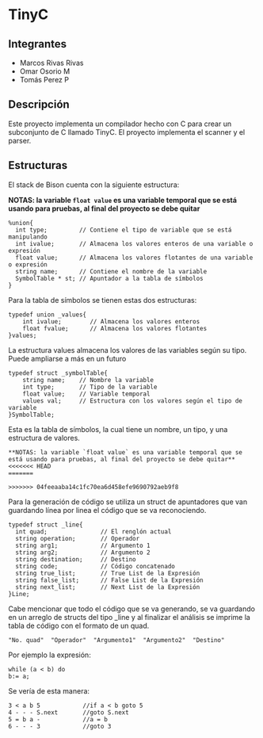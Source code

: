 # TinyC


## Integrantes

* Marcos Rivas Rivas
* Omar Osorio M
* Tomás Perez P

## Descripción

Este proyecto implementa un compilador hecho con C para crear un subconjunto de C llamado TinyC.
El proyecto implementa el scanner y el parser.

## Estructuras

El stack de Bison cuenta con la siguiente estructura:

**NOTAS: la variable `float value` es una variable temporal que se está usando para pruebas, al final del proyecto se debe quitar**
```
%union{
  int type;         // Contiene el tipo de variable que se está manipulando
  int ivalue;       // Almacena los valores enteros de una variable o expresión
  float value;      // Almacena los valores flotantes de una variable o expresión
  string name;      // Contiene el nombre de la variable
  SymbolTable * st; // Apuntador a la tabla de símbolos
}
```
Para la tabla de símbolos se tienen estas dos estructuras:
```
typedef union _values{
	int ivalue;        // Almacena los valores enteros
	float fvalue;      // Almacena los valores flotantes
}values;
```
La estructura values almacena los valores de las variables según su tipo. Puede ampliarse a más en un futuro
```
typedef struct _symbolTable{
    string name;    // Nombre la variable
    int type;       // Tipo de la variable
    float value;    // Variable temporal
    values val;     // Estructura con los valores según el tipo de variable
}SymbolTable;       
```
Esta es la tabla de símbolos, la cual tiene un nombre, un tipo, y una estructura de valores.
```
**NOTAS: la variable `float value` es una variable temporal que se está usando para pruebas, al final del proyecto se debe quitar**
<<<<<<< HEAD
=======

>>>>>>> 04feeaaba14c1fc70ea6d458efe9690792aeb9f8
```

Para la generación de código se utiliza un struct de apuntadores que van guardando línea por linea el código que se va reconociendo.

```
typedef struct _line{
  int quad;               // El renglón actual
  string operation;       // Operador
  string arg1;            // Argumento 1
  string arg2;            // Argumento 2
  string destination;     // Destino
  string code;            // Código concatenado
  string true_list;       // True List de la Expresión
  string false_list;      // False List de la Expresión
  string next_list;       // Next List de la Expresión
}Line;
```

Cabe mencionar que todo el código que se va generando, se va guardando en un arreglo de structs del tipo _line y al finalizar el análisis se imprime la tabla de código con el formato de un quad.

```
"No. quad"  "Operador"  "Argumento1"  "Argumento2"  "Destino"
```
Por ejemplo la expresión:

```
while (a < b) do
b:= a;
```

Se vería de esta manera:

```
3 < a b 5            //if a < b goto 5
4 - - - S.next       //goto S.next
5 = b a -            //a = b
6 - - - 3            //goto 3
```
